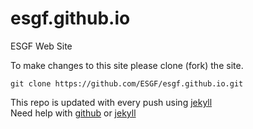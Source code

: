 esgf.github.io
==============

ESGF Web Site

To make changes to this site please clone (fork) the site.

    git clone https://github.com/ESGF/esgf.github.io.git
    
This repo is updated with every push using [jekyll](http://jekyllrb.com)    
Need help with [github](https://help.github.com) or [jekyll](https://help.github.com/articles/using-jekyll-with-pages)

